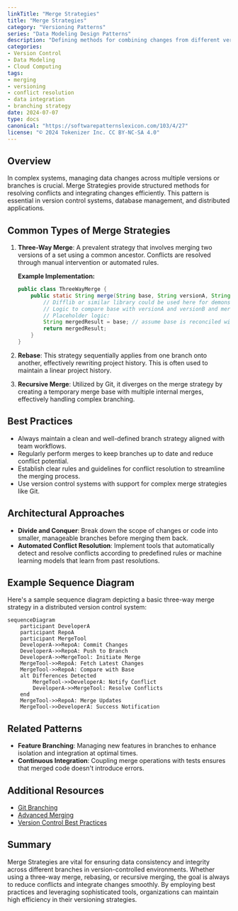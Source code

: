 ```yaml
---
linkTitle: "Merge Strategies"
title: "Merge Strategies"
category: "Versioning Patterns"
series: "Data Modeling Design Patterns"
description: "Defining methods for combining changes from different versions or branches."
categories:
- Version Control
- Data Modeling
- Cloud Computing
tags:
- merging
- versioning
- conflict resolution
- data integration
- branching strategy
date: 2024-07-07
type: docs
canonical: "https://softwarepatternslexicon.com/103/4/27"
license: "© 2024 Tokenizer Inc. CC BY-NC-SA 4.0"
---
```


## Overview

In complex systems, managing data changes across multiple versions or branches is crucial. Merge Strategies provide structured methods for resolving conflicts and integrating changes efficiently. This pattern is essential in version control systems, database management, and distributed applications.

## Common Types of Merge Strategies

1. **Three-Way Merge**: A prevalent strategy that involves merging two versions of a set using a common ancestor. Conflicts are resolved through manual intervention or automated rules.
   
   **Example Implementation:**
   ```java
   public class ThreeWayMerge {
       public static String merge(String base, String versionA, String versionB) {
           // Difflib or similar library could be used here for demonstration
           // Logic to compare base with versionA and versionB and merge differences
           // Placeholder logic:
           String mergedResult = base; // assume base is reconciled with changes
           return mergedResult;
       }
   }
   ```

2. **Rebase**: This strategy sequentially applies from one branch onto another, effectively rewriting project history. This is often used to maintain a linear project history.

3. **Recursive Merge**: Utilized by Git, it diverges on the merge strategy by creating a temporary merge base with multiple internal merges, effectively handling complex branching.

## Best Practices

- Always maintain a clean and well-defined branch strategy aligned with team workflows.
- Regularly perform merges to keep branches up to date and reduce conflict potential.
- Establish clear rules and guidelines for conflict resolution to streamline the merging process.
- Use version control systems with support for complex merge strategies like Git.
 
## Architectural Approaches

- **Divide and Conquer**: Break down the scope of changes or code into smaller, manageable branches before merging them back.
- **Automated Conflict Resolution**: Implement tools that automatically detect and resolve conflicts according to predefined rules or machine learning models that learn from past resolutions.

## Example Sequence Diagram

Here's a sample sequence diagram depicting a basic three-way merge strategy in a distributed version control system:

```mermaid
sequenceDiagram
    participant DeveloperA
    participant RepoA
    participant MergeTool
    DeveloperA->>RepoA: Commit Changes
    DeveloperA->>RepoA: Push to Branch
    DeveloperA->>MergeTool: Initiate Merge
    MergeTool->>RepoA: Fetch Latest Changes
    MergeTool->>RepoA: Compare with Base
    alt Differences Detected
        MergeTool->>DeveloperA: Notify Conflict
        DeveloperA->>MergeTool: Resolve Conflicts
    end
    MergeTool->>RepoA: Merge Updates
    MergeTool->>DeveloperA: Success Notification
```

## Related Patterns

- **Feature Branching**: Managing new features in branches to enhance isolation and integration at optimal times.
- **Continuous Integration**: Coupling merge operations with tests ensures that merged code doesn't introduce errors.

## Additional Resources

- [Git Branching](https://git-scm.com/book/en/v2/Git-Branching-Branching-Workflows)
- [Advanced Merging](https://git-scm.com/docs/git-merge)
- [Version Control Best Practices](https://martinfowler.com/articles/branching-patterns.html)

## Summary

Merge Strategies are vital for ensuring data consistency and integrity across different branches in version-controlled environments. Whether using a three-way merge, rebasing, or recursive merging, the goal is always to reduce conflicts and integrate changes smoothly. By employing best practices and leveraging sophisticated tools, organizations can maintain high efficiency in their versioning strategies.
